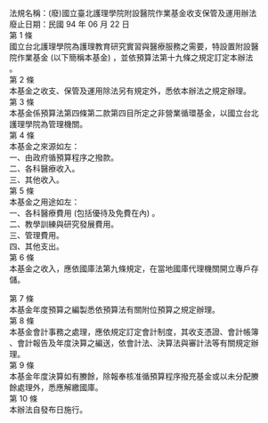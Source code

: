 法規名稱：(廢)國立臺北護理學院附設醫院作業基金收支保管及運用辦法  
廢止日期：民國 94 年 06 月 22 日  
第 1 條  
國立台北護理學院為護理教育研究實習與醫療服務之需要，特設置附設醫  
院作業基金 (以下簡稱本基金) ，並依預算法第十九條之規定訂定本辦法  
。  
第 2 條  
本基金之收支、保管及運用除法另有規定外，悉依本辦法之規定辦理。  
第 3 條  
本基金係預算法第四條第二款第四目所定之非營業循環基金，以國立台北  
護理學院為管理機關。  
第 4 條  
本基金之來源如左：  
一、由政府循預算程序之撥款。  
二、各科醫療收入。  
三、其他收入。  
第 5 條  
本基金之用途如左：  
一、各科醫療費用 (包括優待及免費在內) 。  
二、教學訓練與研究發展費用。  
三、管理費用。  
四、其他支出。  
第 6 條  
本基金之收入，應依國庫法第九條規定，在當地國庫代理機關開立專戶存  
儲。  


第 7 條  
本基金年度預算之編製悉依預算法有關附位預算之規定辦理。  
第 8 條  
本基金會計事務之處理，應依規定訂定會計制度，其收支憑證、會計帳簿  
、會計報告及年度決算之編送，依會計法、決算法與審計法等有關規定辦  
理。  
第 9 條  
本基金年度決算如有賸餘，除報奉核准循預算程序撥充基金或以未分配賸  
餘處理外，悉應解繳國庫。  
第 10 條  
本辦法自發布日施行。  


